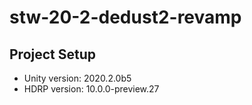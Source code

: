 # stw-20-2-dedust2-revamp
## Project Setup
* Unity version: 2020.2.0b5
* HDRP version: 10.0.0-preview.27
